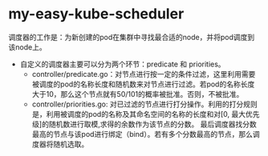# my-easy-kube-scheduler
调度器的工作是：为新创建的pod在集群中寻找最合适的node，并将pod调度到该node上。
- 自定义的调度器主要可以分为两个环节：predicate 和 priorities。
  - controller/predicate.go：对节点进行按一定的条件过滤，这里利用需要被调度的pod的名称长度和随机数来对节点进行过滤。若pod的名称长度大于10，那么这个节点就有50/101的概率被批准。否则，不被批准。
  - controller/priorities.go: 对已过滤的节点进行打分操作。利用的打分规则是，利用被调度的pod的名称及其命名空间的名称的长度和对[0, 最大优先级]的随机数进行取模,求得的余数作为该节点的分数。
  最后调度器找分数最高的节点与该pod进行绑定（bind）。若有多个分数最高的节点，那么调度器将随机选取。
